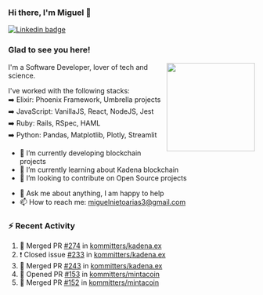 ### Hi there, I'm Miguel 👋

<a href="https://linkedin.com/in/miguelnietoa/" target="_blank" rel="noopener noreferrer">
  <img src="https://img.shields.io/badge/-LinkedIn-0e76a8?style=flat-square&logo=Linkedin&logoColor=white" alt="Linkedin badge">
</a>
<!-- [![Website Badge](https://img.shields.io/badge/Website-3b5998?style=flat-square&logo=google-chrome&logoColor=white)](#notavailablenow#) 

<img src="https://i.imgur.com/tbrLrt5.gif" width=400 alt="Coding GIF" align="right"/>
-->


### Glad to see you here!
<a href="https://github.com/miguelnietoa"><img src="https://github-readme-stats-git-masterrstaa-rickstaa.vercel.app/api?username=miguelnietoa&show_icons=true&hide_border=true&count_private=true&include_all_commits=true&theme=tokyonight" height="180em" align="right"/></a>
I'm a Software Developer, lover of tech and science. 

I've worked with the following stacks:\
➡️ Elixir: Phoenix Framework, Umbrella projects\
➡️ JavaScript: VanillaJS, React, NodeJS, Jest\
➡️ Ruby: Rails, RSpec, HAML\
➡️ Python: Pandas, Matplotlib, Plotly, Streamlit

- 🔭 I’m currently developing blockchain projects
- 🌱 I’m currently learning about Kadena blockchain
- 👯 I’m looking to contribute on Open Source projects
<!-- 
- 😄 I just finished a Machine Learning course! 
- 🤔 I’m looking for help with ...
-->
- 💬 Ask me about anything, I am happy to help
- 📫 How to reach me: miguelnietoarias3@gmail.com


### ⚡ Recent Activity

<!--START_SECTION:activity-->
1. 🎉 Merged PR [#274](https://github.com/kommitters/kadena.ex/pull/274) in [kommitters/kadena.ex](https://github.com/kommitters/kadena.ex)
2. ❗️ Closed issue [#233](https://github.com/kommitters/kadena.ex/issues/233) in [kommitters/kadena.ex](https://github.com/kommitters/kadena.ex)
3. 🎉 Merged PR [#243](https://github.com/kommitters/kadena.ex/pull/243) in [kommitters/kadena.ex](https://github.com/kommitters/kadena.ex)
4. 💪 Opened PR [#153](https://github.com/kommitters/mintacoin/pull/153) in [kommitters/mintacoin](https://github.com/kommitters/mintacoin)
5. 🎉 Merged PR [#152](https://github.com/kommitters/mintacoin/pull/152) in [kommitters/mintacoin](https://github.com/kommitters/mintacoin)
<!--END_SECTION:activity-->
